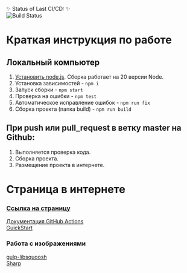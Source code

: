 ✨ Status of Last CI/CD: ✨ <br>
![Build Status](https://github.com/lgmarch/mzta-front/workflows/build/badge.svg?branch=styles)

# Краткая инструкция по работе

## Локальный компьютер
1. [Установить node.js](https://nodejs.org/download/release/latest-v16.x/). Сборка работает на 20 версии Node.
2. Установка зависимостей - `npm i`
3. Запуск сборки - `npm start`
4. Проверка на ошибки - `npm test`
5. Автоматическое исправление ошибок - `npm run fix`
6. Сборка проекта (папка build) - `npm run build`

## При push или pull_request в ветку master на Github:
1. Выполняется проверка кода.
2. Сборка проекта.
3. Размещение проекта в интернете.

# Страница в интернете
### [Ссылка на страницу](https://lgmarch.github.io/mzta-front/)

[Документация GitHub Actions](https://docs.github.com/ru/actions)<br>
[GuickStart](https://docs.github.com/ru/actions/writing-workflows/quickstart)<br>

### Работа с изображениями
[gulp-libsquoosh](https://www.npmjs.com/package/gulp-libsquoosh)<br>
[Sharp](https://www.npmjs.com/package/sharp)
